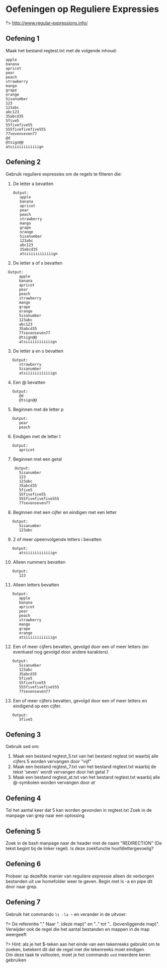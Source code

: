 # Oefeningen op Reguliere Expressies

?> <i class="fa-solid fa-circle-info"></i> http://www.regular-expressions.info/

## Oefening 1
Maak het bestand regtest.txt met de volgende inhoud: 
```
apple
banana
apricot
pear
peach
strawberry
mango
grape
orange
5isanumber
123
123abc
abc123
35abcd35
5five5
55fivefive55
555fivefivefive555
77sevenseven77
@d
@tsign@@
atsiiiiiiiiiiiign
```

## Oefening 2
Gebruik reguliere expressies om de regels te filteren die: 

1. De letter a bevatten

   ```
   Output:
      apple
      banana
      apricot
      pear
      peach
      strawberry
      mango
      grape
      orange
      5isanumber
      123abc
      abc123
      35abcd35
      atsiiiiiiiiiiiign
   ```

   

2. De letter a of s bevatten
```  	
 Output:
      apple
      banana
      apricot
      pear
      peach
      strawberry
      mango
      grape
      orange
      5isanumber
      123abc
      abc123
      35abcd35
      77sevenseven77
      @tsign@@
      atsiiiiiiiiiiiign
```
3. De letter a en s bevatten

```
   Output:
      strawberry
      5isanumber
      atsiiiiiiiiiiiign
```
4. Een @ bevatten

``` 
   Output:
      @d
      @tsign@@   
```
5. Beginnen met de letter p 

```
   Output:
      pear
      peach
```
6. Eindigen met de letter t  

```
   Output:
      apricot  
```
7. Beginnen met een getal 

```
    Output:
      5isanumber
      123
      123abc
      35abcd35
      5five5
      55fivefive55
      555fivefivefive555
      77sevenseven77
```
8. Beginnen met een cijfer en eindigen met een letter

``` 
   Output:
      5isanumber
      123abc  
```
9. 2 of meer opeenvolgende letters i bevatten

``` 
   Output:
      atsiiiiiiiiiiiign 
```
10. Alleen nummers bevatten

``` 
   Output:
      123 
```
11. Alleen letters bevatten

``` 
   Output:
      apple
      banana
      apricot
      pear
      peach
      strawberry
      mango
      grape
      orange
      atsiiiiiiiiiiiign
```
12. Een of meer cijfers bevatten, gevolgd door een of meer letters (en eventueel nog gevolgd door andere karakters)

```
   Output:
      5isanumber
      123abc
      35abcd35
      5five5
      55fivefive55
      555fivefivefive555
      77sevenseven77 
```
13. Een of meer cijfers bevatten, gevolgd door een of meer letters en eindigend op een cijfer.

``` 
   Output:
      5five5 
```


## Oefening 3

Gebruik sed om:  

1. Maak een bestand regtest_5.txt van het bestand regtest.txt waarbij alle cijfers 5 worden vervangen door "vijf" 
2. Maak een bestand regtest_7.txt van het bestand regtest.txt waarbij de tekst 'seven' wordt vervangen door het getal 7 
3. Maak een bestand regtest_at.txt van het bestand regtest.txt waarbij alle @-symbolen worden vervangen door _at_ 

## Oefening 4
Tel het aantal keer dat 5 kan worden gevonden in regtest.txt 
Zoek in de manpage van grep naar een oplossing 


## Oefening 5
Zoek in de bash manpage naar de header met de naam "REDIRECTION" (De tekst begint bij de linker regel). Is deze zoekfunctie hoofdlettergevoelig? 


## Oefening 6
Probeer op dezelfde manier van reguliere expressie alleen de verborgen bestanden uit uw homefolder weer te geven. Begin met ls -a en pipe dit door naar grep.


## Oefening 7
Gebruik het commando `ls -la ~` en verander in de uitvoer:  

?> <i class="fa-solid fa-circle-info"></i> De referentie "." Naar ". (deze map)" en ".." tot ".. (bovenliggende map)". Verwijder ook de regel die het aantal bestanden en mappen in de map weergeeft  

?> <i class="fa-solid fa-circle-info"></i> Hint: als je het $-teken aan het einde van een tekenreeks gebruikt om te zoeken, betekent dit dat de regel met die tekenreeks moet eindigen.  
Om deze taak te voltooien, moet je het commando `sed` meerdere keren gebruiken 

